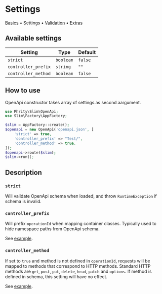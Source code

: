 # Settings

[Basics](Basics.md) • Settings • [Validation](Validation.md) • [Extras](Extras.md)


## Available settings

| Setting | Type | Default |
| --- | --- | --- |
| `strict` | `boolean` | `false` |
| `controller_prefix` | `string` | `""` |
| `controller_method` | `boolean` | `false` |

## How to use

OpenApi constructor takes array of settings as second aargument.

```php
use Phrity\Slim\OpenApi;
use Slim\Factory\AppFactory;

$slim = AppFactory::create();
$openapi = new OpenApi('openapi.json', [
    'strict' => true,
    'controller_prefix' => "Test/",
    'controller_method' => true,
]);
$openapi->route($slim);
$slim->run();
```

## Description

### `strict`

Will validate OpenApi schema when loaded, and throw `RuntimeException` if schema is invalid.

### `controller_prefix`

Will prefix `operationId` when mapping container classes. Typically used to hide namespace paths from OpenApi schema.

See [example](Basics.md#using-class-prefix).

### `controller_method`

If set to `true` and method is not defined in `operationId`, requests will be mapped to methods that correspond to HTTP methods.
Standard HTTP methods are `get`, `post`, `put`, `delete`, `head`, `patch` and `options`.
If method is defined in schema, this setting will have no effect.

See [example](Basics.md#automatic-method-mapping).

